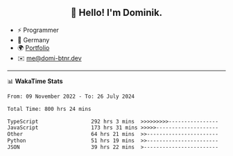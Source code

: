 <h2 align="center">👋 Hello! I'm Dominik.</h2>

- ⚡ Programmer
- 📍 Germany
- 🌍 [Portfolio](https://domi-btnr.dev)
- ✉️ [me@domi-btnr.dev](mailto://me@domi-btnr.dev)

---
📊 **WakaTime Stats**
<!--START_SECTION:waka-->

```txt
From: 09 November 2022 - To: 26 July 2024

Total Time: 800 hrs 24 mins

TypeScript                 292 hrs 3 mins  >>>>>>>>>----------------   36.49 %
JavaScript                 173 hrs 31 mins >>>>>--------------------   21.68 %
Other                      64 hrs 21 mins  >>-----------------------   08.04 %
Python                     51 hrs 19 mins  >>-----------------------   06.41 %
JSON                       39 hrs 22 mins  >------------------------   04.92 %
```

<!--END_SECTION:waka-->
